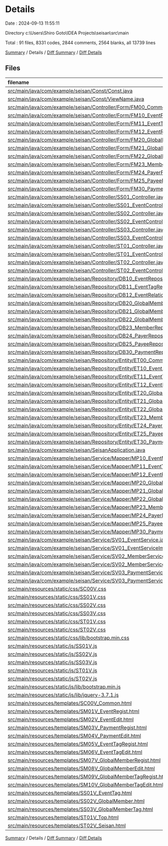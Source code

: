 # Details

Date : 2024-09-13 11:55:11

Directory c:\\Users\\Shiro Goto\\IDEA Projects\\seisan\\src\\main

Total : 91 files,  8331 codes, 2844 comments, 2564 blanks, all 13739 lines

[Summary](results.md) / Details / [Diff Summary](diff.md) / [Diff Details](diff-details.md)

## Files
| filename | language | code | comment | blank | total |
| :--- | :--- | ---: | ---: | ---: | ---: |
| [src/main/java/com/example/seisan/Const/Const.java](/src/main/java/com/example/seisan/Const/Const.java) | Java | 5 | 10 | 3 | 18 |
| [src/main/java/com/example/seisan/Const/ViewName.java](/src/main/java/com/example/seisan/Const/ViewName.java) | Java | 25 | 27 | 21 | 73 |
| [src/main/java/com/example/seisan/Controller/Form/FM00_CommonForm.java](/src/main/java/com/example/seisan/Controller/Form/FM00_CommonForm.java) | Java | 12 | 7 | 7 | 26 |
| [src/main/java/com/example/seisan/Controller/Form/FM10_EventForm.java](/src/main/java/com/example/seisan/Controller/Form/FM10_EventForm.java) | Java | 15 | 10 | 9 | 34 |
| [src/main/java/com/example/seisan/Controller/Form/FM11_EventTagForm.java](/src/main/java/com/example/seisan/Controller/Form/FM11_EventTagForm.java) | Java | 9 | 5 | 4 | 18 |
| [src/main/java/com/example/seisan/Controller/Form/FM12_EventRelationForm.java](/src/main/java/com/example/seisan/Controller/Form/FM12_EventRelationForm.java) | Java | 9 | 5 | 4 | 18 |
| [src/main/java/com/example/seisan/Controller/Form/FM20_GlobalMemberForm.java](/src/main/java/com/example/seisan/Controller/Form/FM20_GlobalMemberForm.java) | Java | 12 | 7 | 7 | 26 |
| [src/main/java/com/example/seisan/Controller/Form/FM21_GlobalMemberTagForm.java](/src/main/java/com/example/seisan/Controller/Form/FM21_GlobalMemberTagForm.java) | Java | 9 | 5 | 4 | 18 |
| [src/main/java/com/example/seisan/Controller/Form/FM22_GlobalMemberRelationForm.java](/src/main/java/com/example/seisan/Controller/Form/FM22_GlobalMemberRelationForm.java) | Java | 9 | 5 | 4 | 18 |
| [src/main/java/com/example/seisan/Controller/Form/FM23_MemberForm.java](/src/main/java/com/example/seisan/Controller/Form/FM23_MemberForm.java) | Java | 13 | 8 | 7 | 28 |
| [src/main/java/com/example/seisan/Controller/Form/FM24_PayerForm.java](/src/main/java/com/example/seisan/Controller/Form/FM24_PayerForm.java) | Java | 9 | 5 | 4 | 18 |
| [src/main/java/com/example/seisan/Controller/Form/FM25_PayeeForm.java](/src/main/java/com/example/seisan/Controller/Form/FM25_PayeeForm.java) | Java | 9 | 5 | 4 | 18 |
| [src/main/java/com/example/seisan/Controller/Form/FM30_PaymentForm.java](/src/main/java/com/example/seisan/Controller/Form/FM30_PaymentForm.java) | Java | 12 | 7 | 7 | 26 |
| [src/main/java/com/example/seisan/Controller/SS01_Controller.java](/src/main/java/com/example/seisan/Controller/SS01_Controller.java) | Java | 28 | 15 | 9 | 52 |
| [src/main/java/com/example/seisan/Controller/SS01_EventController.java](/src/main/java/com/example/seisan/Controller/SS01_EventController.java) | Java | 7 | 0 | 4 | 11 |
| [src/main/java/com/example/seisan/Controller/SS02_Controller.java](/src/main/java/com/example/seisan/Controller/SS02_Controller.java) | Java | 28 | 15 | 9 | 52 |
| [src/main/java/com/example/seisan/Controller/SS02_EventController.java](/src/main/java/com/example/seisan/Controller/SS02_EventController.java) | Java | 7 | 0 | 3 | 10 |
| [src/main/java/com/example/seisan/Controller/SS03_Controller.java](/src/main/java/com/example/seisan/Controller/SS03_Controller.java) | Java | 28 | 15 | 10 | 53 |
| [src/main/java/com/example/seisan/Controller/SS03_EventController.java](/src/main/java/com/example/seisan/Controller/SS03_EventController.java) | Java | 7 | 0 | 3 | 10 |
| [src/main/java/com/example/seisan/Controller/ST01_Controller.java](/src/main/java/com/example/seisan/Controller/ST01_Controller.java) | Java | 36 | 15 | 12 | 63 |
| [src/main/java/com/example/seisan/Controller/ST01_EventController.java](/src/main/java/com/example/seisan/Controller/ST01_EventController.java) | Java | 7 | 0 | 3 | 10 |
| [src/main/java/com/example/seisan/Controller/ST02_Controller.java](/src/main/java/com/example/seisan/Controller/ST02_Controller.java) | Java | 29 | 15 | 7 | 51 |
| [src/main/java/com/example/seisan/Controller/ST02_EventController.java](/src/main/java/com/example/seisan/Controller/ST02_EventController.java) | Java | 7 | 0 | 3 | 10 |
| [src/main/java/com/example/seisan/Repository/DB10_EventRepository.java](/src/main/java/com/example/seisan/Repository/DB10_EventRepository.java) | Java | 7 | 3 | 3 | 13 |
| [src/main/java/com/example/seisan/Repository/DB11_EventTagRepository.java](/src/main/java/com/example/seisan/Repository/DB11_EventTagRepository.java) | Java | 7 | 3 | 3 | 13 |
| [src/main/java/com/example/seisan/Repository/DB12_EventRelationRepository.java](/src/main/java/com/example/seisan/Repository/DB12_EventRelationRepository.java) | Java | 7 | 3 | 3 | 13 |
| [src/main/java/com/example/seisan/Repository/DB20_GlobalMemberRepository.java](/src/main/java/com/example/seisan/Repository/DB20_GlobalMemberRepository.java) | Java | 7 | 3 | 3 | 13 |
| [src/main/java/com/example/seisan/Repository/DB21_GlobalMemberTagRepository.java](/src/main/java/com/example/seisan/Repository/DB21_GlobalMemberTagRepository.java) | Java | 7 | 3 | 3 | 13 |
| [src/main/java/com/example/seisan/Repository/DB22_GlobalMemberRelationRepository.java](/src/main/java/com/example/seisan/Repository/DB22_GlobalMemberRelationRepository.java) | Java | 7 | 3 | 3 | 13 |
| [src/main/java/com/example/seisan/Repository/DB23_MemberRepository.java](/src/main/java/com/example/seisan/Repository/DB23_MemberRepository.java) | Java | 8 | 8 | 4 | 20 |
| [src/main/java/com/example/seisan/Repository/DB24_PayerRepository.java](/src/main/java/com/example/seisan/Repository/DB24_PayerRepository.java) | Java | 7 | 3 | 3 | 13 |
| [src/main/java/com/example/seisan/Repository/DB25_PayeeRepository.java](/src/main/java/com/example/seisan/Repository/DB25_PayeeRepository.java) | Java | 7 | 3 | 3 | 13 |
| [src/main/java/com/example/seisan/Repository/DB30_PaymentRepository.java](/src/main/java/com/example/seisan/Repository/DB30_PaymentRepository.java) | Java | 7 | 3 | 3 | 13 |
| [src/main/java/com/example/seisan/Repository/Entity/ET00_Common.java](/src/main/java/com/example/seisan/Repository/Entity/ET00_Common.java) | Java | 31 | 13 | 9 | 53 |
| [src/main/java/com/example/seisan/Repository/Entity/ET10_Event.java](/src/main/java/com/example/seisan/Repository/Entity/ET10_Event.java) | Java | 28 | 9 | 9 | 46 |
| [src/main/java/com/example/seisan/Repository/Entity/ET11_EventTag.java](/src/main/java/com/example/seisan/Repository/Entity/ET11_EventTag.java) | Java | 16 | 5 | 4 | 25 |
| [src/main/java/com/example/seisan/Repository/Entity/ET12_EventRelation.java](/src/main/java/com/example/seisan/Repository/Entity/ET12_EventRelation.java) | Java | 18 | 5 | 4 | 27 |
| [src/main/java/com/example/seisan/Repository/Entity/ET20_GlobalMember.java](/src/main/java/com/example/seisan/Repository/Entity/ET20_GlobalMember.java) | Java | 23 | 7 | 7 | 37 |
| [src/main/java/com/example/seisan/Repository/Entity/ET21_GlobalMemberTag.java](/src/main/java/com/example/seisan/Repository/Entity/ET21_GlobalMemberTag.java) | Java | 16 | 5 | 4 | 25 |
| [src/main/java/com/example/seisan/Repository/Entity/ET22_GlobalMemberRelation.java](/src/main/java/com/example/seisan/Repository/Entity/ET22_GlobalMemberRelation.java) | Java | 18 | 5 | 4 | 27 |
| [src/main/java/com/example/seisan/Repository/Entity/ET23_Member.java](/src/main/java/com/example/seisan/Repository/Entity/ET23_Member.java) | Java | 26 | 8 | 7 | 41 |
| [src/main/java/com/example/seisan/Repository/Entity/ET24_Payer.java](/src/main/java/com/example/seisan/Repository/Entity/ET24_Payer.java) | Java | 19 | 5 | 4 | 28 |
| [src/main/java/com/example/seisan/Repository/Entity/ET25_Payee.java](/src/main/java/com/example/seisan/Repository/Entity/ET25_Payee.java) | Java | 19 | 5 | 4 | 28 |
| [src/main/java/com/example/seisan/Repository/Entity/ET30_Payment.java](/src/main/java/com/example/seisan/Repository/Entity/ET30_Payment.java) | Java | 23 | 7 | 7 | 37 |
| [src/main/java/com/example/seisan/SeisanApplication.java](/src/main/java/com/example/seisan/SeisanApplication.java) | Java | 9 | 0 | 5 | 14 |
| [src/main/java/com/example/seisan/Service/Mapper/MP10_EventMapper.java](/src/main/java/com/example/seisan/Service/Mapper/MP10_EventMapper.java) | Java | 43 | 35 | 15 | 93 |
| [src/main/java/com/example/seisan/Service/Mapper/MP11_EventTagMapper.java](/src/main/java/com/example/seisan/Service/Mapper/MP11_EventTagMapper.java) | Java | 34 | 28 | 11 | 73 |
| [src/main/java/com/example/seisan/Service/Mapper/MP12_EventRelationMapper.java](/src/main/java/com/example/seisan/Service/Mapper/MP12_EventRelationMapper.java) | Java | 36 | 28 | 13 | 77 |
| [src/main/java/com/example/seisan/Service/Mapper/MP20_GlobalMemberMapper.java](/src/main/java/com/example/seisan/Service/Mapper/MP20_GlobalMemberMapper.java) | Java | 40 | 31 | 13 | 84 |
| [src/main/java/com/example/seisan/Service/Mapper/MP21_GlobalMemberTagMapper.java](/src/main/java/com/example/seisan/Service/Mapper/MP21_GlobalMemberTagMapper.java) | Java | 34 | 28 | 11 | 73 |
| [src/main/java/com/example/seisan/Service/Mapper/MP22_GlobalMemberRelationMapper.java](/src/main/java/com/example/seisan/Service/Mapper/MP22_GlobalMemberRelationMapper.java) | Java | 37 | 28 | 13 | 78 |
| [src/main/java/com/example/seisan/Service/Mapper/MP23_MemberMapper.java](/src/main/java/com/example/seisan/Service/Mapper/MP23_MemberMapper.java) | Java | 43 | 34 | 13 | 90 |
| [src/main/java/com/example/seisan/Service/Mapper/MP24_PayerMapper.java](/src/main/java/com/example/seisan/Service/Mapper/MP24_PayerMapper.java) | Java | 39 | 28 | 14 | 81 |
| [src/main/java/com/example/seisan/Service/Mapper/MP25_PayeeMapper.java](/src/main/java/com/example/seisan/Service/Mapper/MP25_PayeeMapper.java) | Java | 39 | 28 | 14 | 81 |
| [src/main/java/com/example/seisan/Service/Mapper/MP30_PaymentMapper.java](/src/main/java/com/example/seisan/Service/Mapper/MP30_PaymentMapper.java) | Java | 41 | 32 | 13 | 86 |
| [src/main/java/com/example/seisan/Service/SV01_EventService.java](/src/main/java/com/example/seisan/Service/SV01_EventService.java) | Java | 17 | 49 | 14 | 80 |
| [src/main/java/com/example/seisan/Service/SV01_EventServiceImpl.java](/src/main/java/com/example/seisan/Service/SV01_EventServiceImpl.java) | Java | 83 | 49 | 16 | 148 |
| [src/main/java/com/example/seisan/Service/SV02_MemberService.java](/src/main/java/com/example/seisan/Service/SV02_MemberService.java) | Java | 28 | 95 | 23 | 146 |
| [src/main/java/com/example/seisan/Service/SV02_MemberServiceImpl.java](/src/main/java/com/example/seisan/Service/SV02_MemberServiceImpl.java) | Java | 143 | 95 | 24 | 262 |
| [src/main/java/com/example/seisan/Service/SV03_PaymentService.java](/src/main/java/com/example/seisan/Service/SV03_PaymentService.java) | Java | 9 | 15 | 7 | 31 |
| [src/main/java/com/example/seisan/Service/SV03_PaymentServiceImpl.java](/src/main/java/com/example/seisan/Service/SV03_PaymentServiceImpl.java) | Java | 27 | 15 | 8 | 50 |
| [src/main/resources/static/css/SC00V.css](/src/main/resources/static/css/SC00V.css) | CSS | 3 | 0 | 0 | 3 |
| [src/main/resources/static/css/SS01V.css](/src/main/resources/static/css/SS01V.css) | CSS | 0 | 0 | 1 | 1 |
| [src/main/resources/static/css/SS02V.css](/src/main/resources/static/css/SS02V.css) | CSS | 0 | 0 | 1 | 1 |
| [src/main/resources/static/css/SS03V.css](/src/main/resources/static/css/SS03V.css) | CSS | 0 | 0 | 1 | 1 |
| [src/main/resources/static/css/ST01V.css](/src/main/resources/static/css/ST01V.css) | CSS | 0 | 0 | 1 | 1 |
| [src/main/resources/static/css/ST02V.css](/src/main/resources/static/css/ST02V.css) | CSS | 0 | 0 | 1 | 1 |
| [src/main/resources/static/css/lib/bootstrap.min.css](/src/main/resources/static/css/lib/bootstrap.min.css) | CSS | 2 | 4 | 0 | 6 |
| [src/main/resources/static/js/SS01V.js](/src/main/resources/static/js/SS01V.js) | JavaScript | 0 | 0 | 1 | 1 |
| [src/main/resources/static/js/SS02V.js](/src/main/resources/static/js/SS02V.js) | JavaScript | 0 | 0 | 1 | 1 |
| [src/main/resources/static/js/SS03V.js](/src/main/resources/static/js/SS03V.js) | JavaScript | 0 | 0 | 1 | 1 |
| [src/main/resources/static/js/ST01V.js](/src/main/resources/static/js/ST01V.js) | JavaScript | 0 | 0 | 1 | 1 |
| [src/main/resources/static/js/ST02V.js](/src/main/resources/static/js/ST02V.js) | JavaScript | 0 | 0 | 1 | 1 |
| [src/main/resources/static/js/lib/bootstrap.min.js](/src/main/resources/static/js/lib/bootstrap.min.js) | JavaScript | 1 | 6 | 0 | 7 |
| [src/main/resources/static/js/lib/jquery-3.7.1.js](/src/main/resources/static/js/lib/jquery-3.7.1.js) | JavaScript | 6,767 | 1,887 | 2,063 | 10,717 |
| [src/main/resources/templates/SC00V_Common.html](/src/main/resources/templates/SC00V_Common.html) | HTML | 24 | 19 | 6 | 49 |
| [src/main/resources/templates/SM01V_EventRegist.html](/src/main/resources/templates/SM01V_EventRegist.html) | HTML | 9 | 0 | 1 | 10 |
| [src/main/resources/templates/SM02V_EventEdit.html](/src/main/resources/templates/SM02V_EventEdit.html) | HTML | 9 | 0 | 1 | 10 |
| [src/main/resources/templates/SM03V_PaymentRegist.html](/src/main/resources/templates/SM03V_PaymentRegist.html) | HTML | 9 | 0 | 1 | 10 |
| [src/main/resources/templates/SM04V_PaymentEdit.html](/src/main/resources/templates/SM04V_PaymentEdit.html) | HTML | 9 | 0 | 1 | 10 |
| [src/main/resources/templates/SM05V_EventTagRegist.html](/src/main/resources/templates/SM05V_EventTagRegist.html) | HTML | 9 | 0 | 1 | 10 |
| [src/main/resources/templates/SM06V_EventTagEdit.html](/src/main/resources/templates/SM06V_EventTagEdit.html) | HTML | 9 | 0 | 1 | 10 |
| [src/main/resources/templates/SM07V_GlobalMemberRegist.html](/src/main/resources/templates/SM07V_GlobalMemberRegist.html) | HTML | 9 | 0 | 1 | 10 |
| [src/main/resources/templates/SM08V_GlobalMemberEdit.html](/src/main/resources/templates/SM08V_GlobalMemberEdit.html) | HTML | 9 | 0 | 1 | 10 |
| [src/main/resources/templates/SM09V_GlobalMemberTagRegist.html](/src/main/resources/templates/SM09V_GlobalMemberTagRegist.html) | HTML | 9 | 0 | 1 | 10 |
| [src/main/resources/templates/SM10V_GlobalMemberTagEdit.html](/src/main/resources/templates/SM10V_GlobalMemberTagEdit.html) | HTML | 9 | 0 | 1 | 10 |
| [src/main/resources/templates/SS01V_EventTag.html](/src/main/resources/templates/SS01V_EventTag.html) | HTML | 13 | 2 | 1 | 16 |
| [src/main/resources/templates/SS02V_GlobalMember.html](/src/main/resources/templates/SS02V_GlobalMember.html) | HTML | 13 | 2 | 1 | 16 |
| [src/main/resources/templates/SS03V_GlobalMemberTag.html](/src/main/resources/templates/SS03V_GlobalMemberTag.html) | HTML | 13 | 2 | 1 | 16 |
| [src/main/resources/templates/ST01V_Top.html](/src/main/resources/templates/ST01V_Top.html) | HTML | 50 | 12 | 2 | 64 |
| [src/main/resources/templates/ST02V_Seisan.html](/src/main/resources/templates/ST02V_Seisan.html) | HTML | 13 | 2 | 1 | 16 |

[Summary](results.md) / Details / [Diff Summary](diff.md) / [Diff Details](diff-details.md)